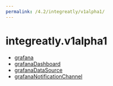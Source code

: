 ```yaml
---
permalink: /4.2/integreatly/v1alpha1/
---
```


# integreatly.v1alpha1



* [grafana](grafana.md)
* [grafanaDashboard](grafanaDashboard.md)
* [grafanaDataSource](grafanaDataSource.md)
* [grafanaNotificationChannel](grafanaNotificationChannel.md)